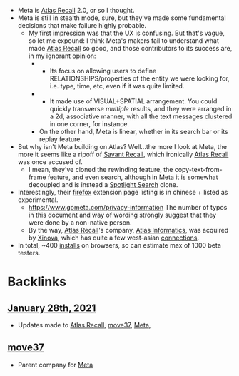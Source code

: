 - Meta is [Atlas Recall](<Atlas Recall.md>) 2.0, or so I thought.
- Meta is still in stealth mode, sure, but they've made some fundamental decisions that make failure highly probable.
    - My first impression was that the UX is confusing. But that's vague, so let me expound: I think Meta's makers fail to understand what made [Atlas Recall](<Atlas Recall.md>) so good, and those contributors to its success are, in my ignorant opinion:
        - - Its focus on allowing users to define RELATIONSHIPS/properties of the entity we were looking for, i.e. type, time, etc, even if it was quite limited.
        - - It made use of VISUAL+SPATIAL arrangement. You could quickly transverse *multiple* results, and they were arranged in a 2d, associative manner, with all the text messages clustered in one corner, for instance. 
        - On the other hand, Meta is linear, whether in its search bar or its replay feature. 
- But why isn't Meta building on Atlas? Well...the more I look at Meta, the more it seems like a ripoff of [Savant Recall](<Savant Recall.md>), which ironically [Atlas Recall](<Atlas Recall.md>) was once accused of. 
    - I mean, they've cloned the rewinding feature, the copy-text-from-frame feature, and even search, although in Meta it is somewhat decoupled and is instead a [Spotlight Search](<Spotlight Search.md>) clone. 
- Interestingly, their [firefox](https://addons.mozilla.org/en-US/firefox/addon/meta-extension/) extension page listing is in chinese + listed as experimental. 
    - https://www.gometa.com/privacy-information The number of typos in this document and way of wording strongly suggest that they were done by a non-native person.
    - By the way, [Atlas Recall](<Atlas Recall.md>)'s company, [Atlas Informatics](<Atlas Informatics.md>), was acquired by [Xinova](<Xinova.md>), which has quite a few west-asian [connections](https://www.linkedin.com/search/results/people/?currentCompany=["12901573"]).
- In total, ~400 [installs](https://chrome.google.com/webstore/detail/meta-browser-extension-re/ofojdnfeldgockahabacmeehlgkclmpl?hl=en) on browsers, so can estimate max of 1000 beta testers.

# Backlinks
## [January 28th, 2021](<January 28th, 2021.md>)
- Updates made to [Atlas Recall](<Atlas Recall.md>), [move37](<move37.md>), [Meta](<Meta.md>),

## [move37](<move37.md>)
- Parent company for [Meta](<Meta.md>)

